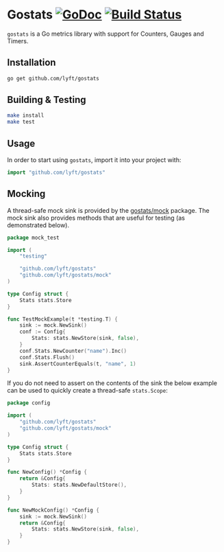 # Gostats [![GoDoc](https://godoc.org/github.com/lyft/gostats?status.svg)](https://godoc.org/github.com/lyft/gostats) [![Build Status](https://travis-ci.org/lyft/gostats.svg)](https://travis-ci.org/lyft/gostats)

`gostats` is a Go metrics library with support for Counters, Gauges and Timers.

## Installation

```sh
go get github.com/lyft/gostats
```

## Building & Testing

```sh
make install
make test
```

## Usage

In order to start using `gostats`, import it into your project with:

```go
import "github.com/lyft/gostats"
```


## Mocking

A thread-safe mock sink is provided by the [gostats/mock](https://github.com/lyft/gostats/blob/mock-sink/mock/sink.go) package.  The mock sink also provides methods that are useful for testing (as demonstrated below).
```go
package mock_test

import (
	"testing"

	"github.com/lyft/gostats"
	"github.com/lyft/gostats/mock"
)

type Config struct {
	Stats stats.Store
}

func TestMockExample(t *testing.T) {
	sink := mock.NewSink()
	conf := Config{
		Stats: stats.NewStore(sink, false),
	}
	conf.Stats.NewCounter("name").Inc()
	conf.Stats.Flush()
	sink.AssertCounterEquals(t, "name", 1)
}
```

If you do not need to assert on the contents of the sink the below example can be used to quickly create a thread-safe `stats.Scope`:
```go
package config

import (
	"github.com/lyft/gostats"
	"github.com/lyft/gostats/mock"
)

type Config struct {
	Stats stats.Store
}

func NewConfig() *Config {
	return &Config{
		Stats: stats.NewDefaultStore(),
	}
}

func NewMockConfig() *Config {
	sink := mock.NewSink()
	return &Config{
		Stats: stats.NewStore(sink, false),
	}
}
```
